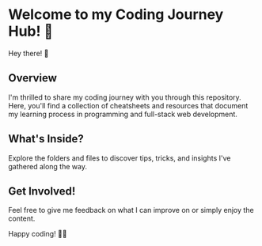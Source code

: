 # Welcome to my Coding Journey Hub! 🚀

Hey there! 👋 

## Overview

I'm thrilled to share my coding journey with you through this repository. Here, you'll find a collection of cheatsheets and resources that document my learning process in programming and full-stack web development.

## What's Inside?

Explore the folders and files to discover tips, tricks, and insights I've gathered along the way.

## Get Involved!

Feel free to give me feedback on what I can improve on or simply enjoy the content.

Happy coding! 🚀✨
